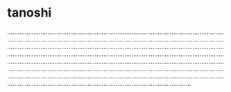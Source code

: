 # tanoshi
.............................................................................................................................................................................................................................................................................................................................................................................................................................................................................................................................................................................................................................................................................................................................................................................................................................................................................................................................................................................................................
